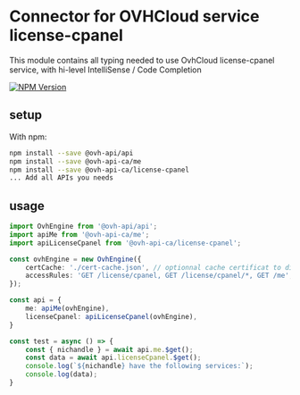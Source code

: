 # Connector for OVHCloud service license-cpanel

This module contains all typing needed to use OvhCloud license-cpanel service, with hi-level IntelliSense / Code Completion

[![NPM Version](https://img.shields.io/npm/v/@ovh-api-ca/license-cpanel.svg?style=flat)](https://www.npmjs.org/package/@ovh-api-ca/license-cpanel)

## setup

With npm:
````bash
npm install --save @ovh-api/api
npm install --save @ovh-api-ca/me
npm install --save @ovh-api-ca/license-cpanel
... Add all APIs you needs
````

## usage

````typescript
import OvhEngine from '@ovh-api/api';
import apiMe from '@ovh-api-ca/me';
import apiLicenseCpanel from '@ovh-api-ca/license-cpanel';

const ovhEngine = new OvhEngine({ 
    certCache: './cert-cache.json', // optionnal cache certificat to disk
    accessRules: 'GET /license/cpanel, GET /license/cpanel/*, GET /me', // optionnal limit the requested privileges.
});

const api = {
    me: apiMe(ovhEngine),
    licenseCpanel: apiLicenseCpanel(ovhEngine),
}

const test = async () => {
    const { nichandle } = await api.me.$get();
    const data = await api.licenseCpanel.$get();
    console.log(`${nichandle} have the following services:`);
    console.log(data);
}

````